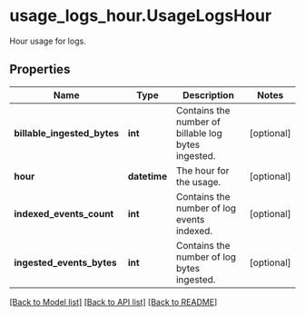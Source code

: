 # usage_logs_hour.UsageLogsHour

Hour usage for logs.
## Properties
Name | Type | Description | Notes
------------ | ------------- | ------------- | -------------
**billable_ingested_bytes** | **int** | Contains the number of billable log bytes ingested. | [optional] 
**hour** | **datetime** | The hour for the usage. | [optional] 
**indexed_events_count** | **int** | Contains the number of log events indexed. | [optional] 
**ingested_events_bytes** | **int** | Contains the number of log bytes ingested. | [optional] 

[[Back to Model list]](README.md#documentation-for-models) [[Back to API list]](README.md#documentation-for-api-endpoints) [[Back to README]](README.md)


